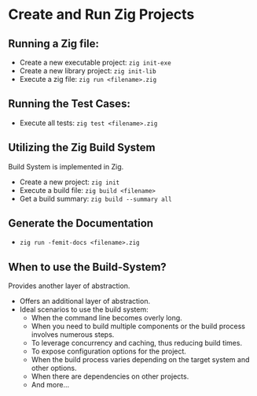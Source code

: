 # Create and Run Zig Projects

## Running a Zig file:
- Create a new executable project: `zig init-exe`
- Create a new library project: `zig init-lib`
- Execute a zig file: `zig run <filename>.zig`


## Running the Test Cases:
- Execute all tests: `zig test <filename>.zig`


## Utilizing the Zig Build System
Build System is implemented in Zig.

- Create a new project: `zig init`
- Execute a build file: `zig build <filename>`
- Get a build summary: `zig build --summary all`

## Generate the Documentation
- `zig run -femit-docs <filename>.zig`

## When to use the Build-System?
Provides another layer of abstraction.

- Offers an additional layer of abstraction.
- Ideal scenarios to use the build system:
    - When the command line becomes overly long.
    - When you need to build multiple components or the build process involves numerous steps.
    - To leverage concurrency and caching, thus reducing build times.
    - To expose configuration options for the project.
    - When the build process varies depending on the target system and other options.
    - When there are dependencies on other projects.
    - And more...
